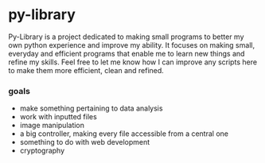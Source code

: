 # py-library

Py-Library is a project dedicated to making small programs to better my own python experience and improve my ability. It focuses on making small, everyday and efficient programs that enable me to learn new things and refine my skills. Feel free to let me know how I can improve any scripts here to make them more efficient, clean and refined.

### goals

- make something pertaining to data analysis
- work with inputted files
- image manipulation
- a big controller, making every file accessible from a central one
- something to do with web development
- cryptography
